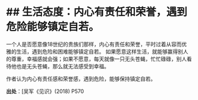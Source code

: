 # \## 生活态度：内心有责任和荣誉，遇到危险能够镇定自若。

一个人是否愿意像18世纪的贵族们那样，内心有责任和荣誉，平时过着从容而优雅的生活，遇到危险和困难能够镇定自若。
如果愿意这样生活，就能够赢得别人的尊重，幸福感就会强；如果不愿意，每天就像一只无头苍蝇，忙忙碌碌，别人看待他也是无头苍蝇，那么就无法感受到幸福。

作者认为内心有责任感和荣誉感，遇到危险，能够保持镇定自若。

**出处**：[吴军《见识》(2018) P570


